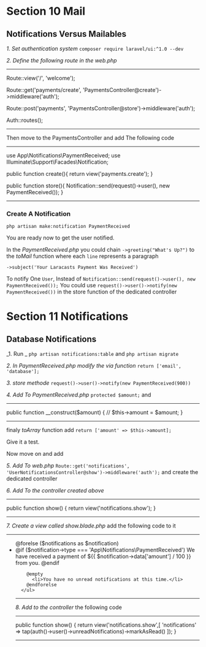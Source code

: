 # Section 10 Mail

## Notifications Versus Mailables

_1. Set authentication system_ `composer require laravel/ui:^1.0 --dev`

_2. Define the following route in the web.php_

---

Route::view('/', 'welcome');

Route::get('payments/create', 'PaymentsController@create')->middleware('auth');

Route::post('payments', 'PaymentsController@store')->middleware('auth');

Auth::routes();

---

Then move to the PaymentsController and add The following code

---

use App\Notifications\PaymentReceived;
use Illuminate\Support\Facades\Notification;

public function create(){
return view('payments.create');
}

public function store(){
Notification::send(request()->user(), new PaymentReceived());
}

---

### Create A Notification

`php artisan make:notification PaymentReceived`

You are ready now to get the user notified.

In the _PaymentReceived.php_ you could chain `->greeting("What's Up?")` to the _toMail_ function where each `line` represents a paragraph

`->subject('Your Laracasts Payment Was Received')`

To notify One `User`, Instead of `Notification::send(request()->user(), new PaymentReceived());` You could use `request()->user()->notify(new PaymentReceived())` in the store function of the dedicated controller

# Section 11 Notifications

## Database Notifications

_1. Run _ `php artisan notifications:table` and `php artisan migrate`

_2. In PaymentReceived.php modify the via function_ `return ['email', 'database'];`

_3. store methode_ `request()->user()->notify(new PaymentReceived(900))`

_4. Add To PaymentReceived.php_ `protected $amount;` and

---

public function \_\_construct($amount)
    {
        //
        $this->amount = \$amount;
}

---

finaly _toArray_ function add `return ['amount' => $this->amount];`

Give it a test.

Now move on and add

_5. Add To web.php_ `Route::get('notifications', 'UserNotificationsController@show')->middleware('auth');` and create the dedicated controller

_6. Add To the controller created above_

---

public function show()
{
return view('notifications.show');
}

---

_7. Create a view called show.blade.php_ add the following code to it

---

 <ul>
        @forelse ($notifications as $notification)
            <li>
              @if ($notification->type === 'App\Notifications\PaymentReceived')
                We have received a payment of ${{ $notification->data['amount'] / 100 }} from you.
              @endif
            </li>

        @empty
          <li>You have no unread notifications at this time.</li>
        @endforelse
      </ul>

---

_8. Add to the controller_ the following code

---

public function show()
{
return view('notifications.show',[
'notifications' => tap(auth()->user()->unreadNotifications)->markAsRead()
]);
}

---
